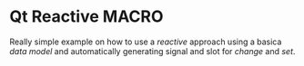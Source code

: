 # Qt Reactive MACRO

Really simple example on how to use a _reactive_ approach using a basica _data model_ and automatically generating signal and slot for _change_ and _set_.
